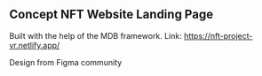 ## Concept NFT Website Landing Page

Built with the help of the MDB framework.
Link: https://nft-project-vr.netlify.app/

Design from Figma community